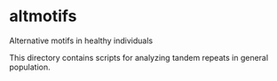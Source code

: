 # altmotifs
Alternative motifs in healthy individuals

This directory contains scripts for analyzing tandem repeats in general population.
